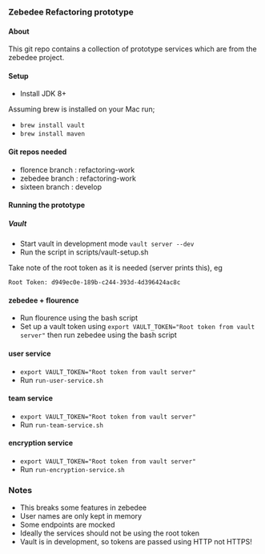 ### Zebedee Refactoring prototype

#### About
This git repo contains a collection of prototype services which are from
the zebedee project.

#### Setup

* Install JDK 8+  
  
Assuming brew is installed on your Mac run;
* ```brew install vault```
* ```brew install maven```

#### Git repos needed
* florence branch : refactoring-work
* zebedee branch : refactoring-work
* sixteen branch : develop
 
#### Running the prototype
##### Vault
* Start vault in development mode ```vault server --dev```
* Run the script in scripts/vault-setup.sh

Take note of the root token as it is needed (server prints this), eg
```
Root Token: d949ec0e-189b-c244-393d-4d396424ac8c
```

#### zebedee + flourence
* Run flourence using the bash script
* Set up a vault token using ```export VAULT_TOKEN="Root token from vault server"``` then run zebedee using the
bash script
 
 
#### user service
* ```export VAULT_TOKEN="Root token from vault server"```
* Run ```run-user-service.sh```

#### team service
* ```export VAULT_TOKEN="Root token from vault server"```
* Run ```run-team-service.sh```

#### encryption service
* ```export VAULT_TOKEN="Root token from vault server"```
* Run ```run-encryption-service.sh```

### Notes
* This breaks some features in zebedee
* User names are only kept in memory
* Some endpoints are mocked
* Ideally the services should not be using the root token
* Vault is in development, so tokens are passed using HTTP not HTTPS!
